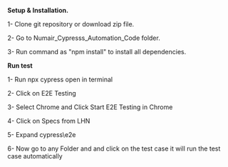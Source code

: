 **Setup & Installation.**

1- Clone git repository or download zip file.

2- Go to Numair_Cypresss_Automation_Code folder.

3- Run command as "npm install" to install all dependencies.
    
**Run test**

1- Run npx cypress open in terminal

2- Click on E2E Testing

3- Select Chrome and Click Start E2E Testing in Chrome

4- Click on Specs from LHN

5- Expand cypress\e2e

6- Now go to any Folder and and click on the test case it will run the test case automatically
